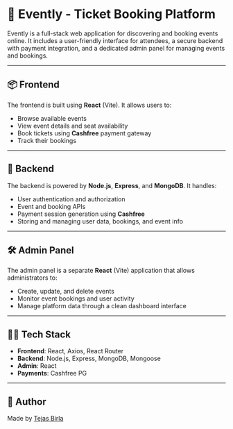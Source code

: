 # 🎫 Evently - Ticket Booking Platform

Evently is a full-stack web application for discovering and booking events online. It includes a user-friendly interface for attendees, a secure backend with payment integration, and a dedicated admin panel for managing events and bookings.

---

## 📦 Frontend

The frontend is built using **React** (Vite). It allows users to:
- Browse available events
- View event details and seat availability
- Book tickets using **Cashfree** payment gateway
- Track their bookings

---

## 🔧 Backend

The backend is powered by **Node.js**, **Express**, and **MongoDB**. It handles:
- User authentication and authorization
- Event and booking APIs
- Payment session generation using **Cashfree**
- Storing and managing user data, bookings, and event info

---

## 🛠️ Admin Panel

The admin panel is a separate **React** (Vite) application that allows administrators to:
- Create, update, and delete events
- Monitor event bookings and user activity
- Manage platform data through a clean dashboard interface

---

## 🧑‍💻 Tech Stack

- **Frontend**: React, Axios, React Router
- **Backend**: Node.js, Express, MongoDB, Mongoose
- **Admin**: React
- **Payments**: Cashfree PG

---

## 👤 Author

Made by [Tejas Birla](https://github.com/TejasBirla)
